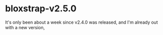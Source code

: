 # bloxstrap-v2.5.0
It's only been about a week since v2.4.0 was released, and I'm already out with a new version,

